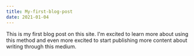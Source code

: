 ```yaml
---
title: My-first-blog-post
date: 2021-01-04
---
```

This is my first blog post on this site. I'm excited to learn more about using this method and even more excited to start publishing more content about writing through this medium.
